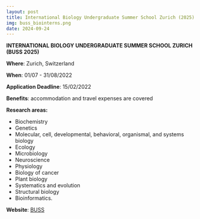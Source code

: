 ```yaml
---
layout: post
title: International Biology Undergraduate Summer School Zurich (2025)
img: buss_biointerns.png
date: 2024-09-24
---
```


**INTERNATIONAL BIOLOGY UNDERGRADUATE SUMMER SCHOOL ZURICH (BUSS 2025)**

**Where**: Zurich, Switzerland

**When**: 01/07 - 31/08/2022

**Application Deadline**: 15/02/2022

**Benefits**: accommodation and travel expenses are covered

**Research areas:**

 * Biochemistry
 * Genetics 
 * Molecular, cell, developmental, behavioral, organismal, and systems biology
 * Ecology
 * Microbiology
 * Neuroscience
 * Physiology
 * Biology of cancer 
 * Plant biology
 * Systematics and evolution
 * Structural biology 
 * Bioinformatics.

**Website**: [BUSS](https://www.biologie.uzh.ch/de/Studium/UndergraduateSummerSchool.html) 

